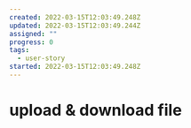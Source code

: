 ```yaml
---
created: 2022-03-15T12:03:49.248Z
updated: 2022-03-15T12:03:49.244Z
assigned: ""
progress: 0
tags:
  - user-story
started: 2022-03-15T12:03:49.248Z
---
```


# upload & download file
